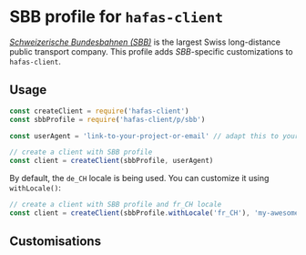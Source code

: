 # SBB profile for `hafas-client`

[*Schweizerische Bundesbahnen (SBB)*](https://en.wikipedia.org/wiki/Swiss_Federal_Railways) is the largest Swiss long-distance public transport company. This profile adds *SBB*-specific customizations to `hafas-client`.

## Usage

```js
const createClient = require('hafas-client')
const sbbProfile = require('hafas-client/p/sbb')

const userAgent = 'link-to-your-project-or-email' // adapt this to your project!

// create a client with SBB profile
const client = createClient(sbbProfile, userAgent)
```

By default, the `de_CH` locale is being used. You can customize it using `withLocale()`:

```js
// create a client with SBB profile and fr_CH locale
const client = createClient(sbbProfile.withLocale('fr_CH'), 'my-awesome-program')
```


## Customisations
